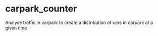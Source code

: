 # carpark_counter
Analyse traffic in carpark to create a distribution of cars in carpark at a given time
